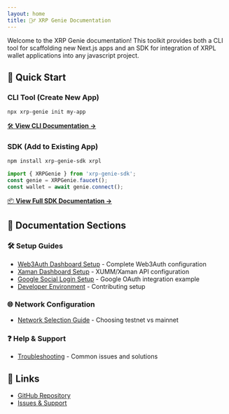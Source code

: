 ```yaml
---
layout: home
title: 🧞‍♂️ XRP Genie Documentation
---
```


Welcome to the XRP Genie documentation! This toolkit provides both a CLI tool for scaffolding new Next.js apps and an SDK for integration of XRPL wallet applications into any javascript project.

## 🚀 Quick Start

### CLI Tool (Create New App)
```bash
npx xrp-genie init my-app
```

[🛠️ **View CLI Documentation →**](../README.md)

### SDK (Add to Existing App)
```bash
npm install xrp-genie-sdk xrpl
```

```javascript
import { XRPGenie } from 'xrp-genie-sdk';
const genie = XRPGenie.faucet();
const wallet = await genie.connect();
```

[📦 **View Full SDK Documentation →**](sdk/)

## 📖 Documentation Sections

### 🛠️ Setup Guides
- [Web3Auth Dashboard Setup](setup/web3auth-dashboard.md) - Complete Web3Auth configuration
- [Xaman Dashboard Setup](setup/xaman-dashboard.md) - XUMM/Xaman API configuration
- [Google Social Login Setup](setup/google-auth.md) - Google OAuth integration example
- [Developer Environment](setup/developer-environment.md) - Contributing setup

### 🌐 Network Configuration
- [Network Selection Guide](guides/network-selection.md) - Choosing testnet vs mainnet

### ❓ Help & Support
- [Troubleshooting](help/troubleshooting.md) - Common issues and solutions

## 🔗 Links

- [GitHub Repository](https://github.com/zhaben/xrp-genie)
- [Issues & Support](https://github.com/zhaben/xrp-genie/issues)

